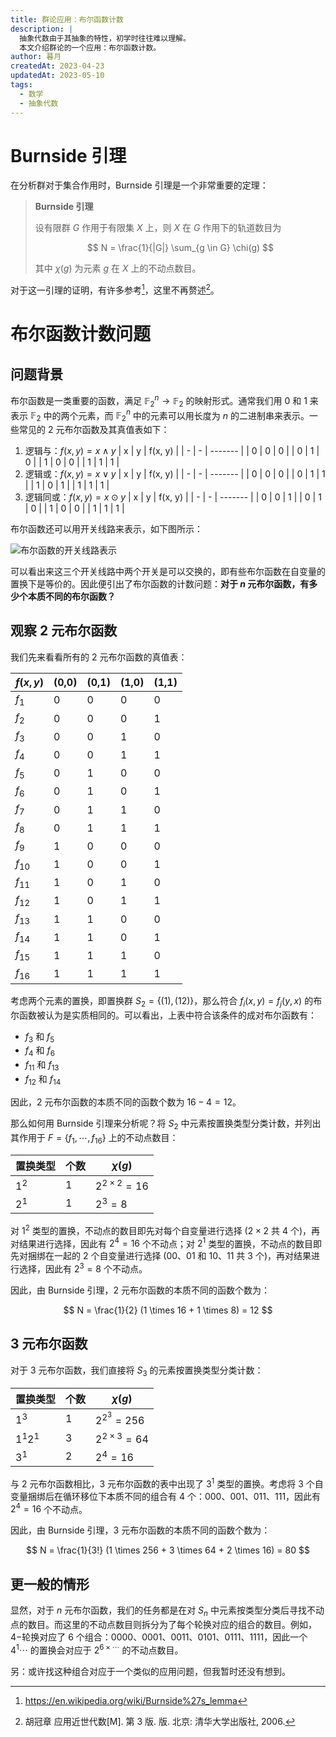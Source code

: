 ```yaml
---
title: 群论应用：布尔函数计数
description: |
  抽象代数由于其抽象的特性，初学时往往难以理解。
  本文介绍群论的一个应用：布尔函数计数。
author: 暮月
createdAt: 2023-04-23
updatedAt: 2023-05-10
tags:
  - 数学
  - 抽象代数
---
```


# Burnside 引理

在分析群对于集合作用时，Burnside 引理是一个非常重要的定理：

> **Burnside 引理**
>
> 设有限群 $G$ 作用于有限集 $X$ 上，则 $X$ 在 $G$ 作用下的轨道数目为
>
> $$
> N = \frac{1}{|G|} \sum_{g \in G} \chi(g)
> $$
>
> 其中 $\chi(g)$ 为元素 $g$ 在 $X$ 上的不动点数目。

对于这一引理的证明，有许多参考[^1]，这里不再赘述[^2]。

# 布尔函数计数问题

## 问题背景

布尔函数是一类重要的函数，满足 $\mathbb{F}_2^n \to \mathbb{F}_2$ 的映射形式。通常我们用 0 和 1 来表示 $\mathbb{F}_2$ 中的两个元素，而 $\mathbb{F}_2^n$ 中的元素可以用长度为 $n$ 的二进制串来表示。一些常见的 2 元布尔函数及其真值表如下：

1. 逻辑与：$f(x, y) = x \land y$
   | x | y | f(x, y) |
   | - | - | ------- |
   | 0 | 0 | 0 |
   | 0 | 1 | 0 |
   | 1 | 0 | 0 |
   | 1 | 1 | 1 |
2. 逻辑或：$f(x, y) = x \lor y$
   | x | y | f(x, y) |
   | - | - | ------- |
   | 0 | 0 | 0 |
   | 0 | 1 | 1 |
   | 1 | 0 | 1 |
   | 1 | 1 | 1 |
3. 逻辑同或：$f(x, y) = x \odot y$
   | x | y | f(x, y) |
   | - | - | ------- |
   | 0 | 0 | 1 |
   | 0 | 1 | 0 |
   | 1 | 0 | 0 |
   | 1 | 1 | 1 |

布尔函数还可以用开关线路来表示，如下图所示：

![布尔函数的开关线路表示](/blog/group-theory/boolean-circuit.excalidraw.svg)

可以看出来这三个开关线路中两个开关是可以交换的，即有些布尔函数在自变量的置换下是等价的。因此便引出了布尔函数的计数问题：**对于 $n$ 元布尔函数，有多少个本质不同的布尔函数？**

## 观察 2 元布尔函数

我们先来看看所有的 $2$ 元布尔函数的真值表：

| $f(x, y)$ | (0,0) | (0,1) | (1,0) | (1,1) |
| --------- | ----- | ----- | ----- | ----- |
| $f_{1}$   | 0     | 0     | 0     | 0     |
| $f_{2}$   | 0     | 0     | 0     | 1     |
| $f_{3}$   | 0     | 0     | 1     | 0     |
| $f_{4}$   | 0     | 0     | 1     | 1     |
| $f_{5}$   | 0     | 1     | 0     | 0     |
| $f_{6}$   | 0     | 1     | 0     | 1     |
| $f_{7}$   | 0     | 1     | 1     | 0     |
| $f_{8}$   | 0     | 1     | 1     | 1     |
| $f_{9}$   | 1     | 0     | 0     | 0     |
| $f_{10}$  | 1     | 0     | 0     | 1     |
| $f_{11}$  | 1     | 0     | 1     | 0     |
| $f_{12}$  | 1     | 0     | 1     | 1     |
| $f_{13}$  | 1     | 1     | 0     | 0     |
| $f_{14}$  | 1     | 1     | 0     | 1     |
| $f_{15}$  | 1     | 1     | 1     | 0     |
| $f_{16}$  | 1     | 1     | 1     | 1     |

考虑两个元素的置换，即置换群 $S_2 = \{ (1), (12) \}$，那么符合 $f_i (x, y) = f_j (y, x)$ 的布尔函数被认为是实质相同的。可以看出，上表中符合该条件的成对布尔函数有：

- $f_3$ 和 $f_5$
- $f_4$ 和 $f_6$
- $f_{11}$ 和 $f_{13}$
- $f_{12}$ 和 $f_{14}$

因此，$2$ 元布尔函数的本质不同的函数个数为 $16 - 4 = 12$。

那么如何用 Burnside 引理来分析呢？将 $S_2$ 中元素按置换类型分类计数，并列出其作用于 $F = \{ f_1, \cdots, f_{16} \}$ 上的不动点数目：

| 置换类型 | 个数 | $\chi(g)$             |
| -------- | ---- | --------------------- |
| $1^2$    | 1    | $2^{2 \times 2} = 16$ |
| $2^1$    | 1    | $2^3 = 8$             |

对 $1^2$ 类型的置换，不动点的数目即先对每个自变量进行选择 ($2 \times 2$ 共 4 个)，再对结果进行选择，因此有 $2^4 = 16$ 个不动点；对 $2^1$ 类型的置换，不动点的数目即先对捆绑在一起的 2 个自变量进行选择 (00、01 和 10、11 共 $3$ 个)，再对结果进行选择，因此有 $2^3 = 8$ 个不动点。

因此，由 Burnside 引理，$2$ 元布尔函数的本质不同的函数个数为：

$$
N = \frac{1}{2} (1 \times 16 + 1 \times 8) = 12
$$

## 3 元布尔函数

对于 $3$ 元布尔函数，我们直接将 $S_3$ 的元素按置换类型分类计数：

| 置换类型  | 个数 | $\chi(g)$             |
| --------- | ---- | --------------------- |
| $1^3$     | 1    | $2^{2^3} = 256$       |
| $1^1 2^1$ | 3    | $2^{2 \times 3} = 64$ |
| $3^1$     | 2    | $2^4 = 16$            |

与 $2$ 元布尔函数相比，$3$ 元布尔函数的表中出现了 $3^1$ 类型的置换。考虑将 3 个自变量捆绑后在循环移位下本质不同的组合有 4 个：000、001、011、111，因此有 $2^4 = 16$ 个不动点。

因此，由 Burnside 引理，$3$ 元布尔函数的本质不同的函数个数为：

$$
N = \frac{1}{3!} (1 \times 256 + 3 \times 64 + 2 \times 16) = 80
$$

## 更一般的情形

显然，对于 $n$ 元布尔函数，我们的任务都是在对 $S_n$ 中元素按类型分类后寻找不动点的数目。而这里的不动点数目则拆分为了每个轮换对应的组合的数目。例如，$4-$轮换对应了 6 个组合：0000、0001、0011、0101、0111、1111，因此一个 $4^1 \cdots$ 的置换会对应于 $2^{6 \times \cdots}$ 的不动点数目。

另：或许找这种组合对应于一个类似的应用问题，但我暂时还没有想到。

[^1]: https://en.wikipedia.org/wiki/Burnside%27s_lemma
[^2]: 胡冠章 应用近世代数[M]. 第 3 版. 版. 北京: 清华大学出版社, 2006.
